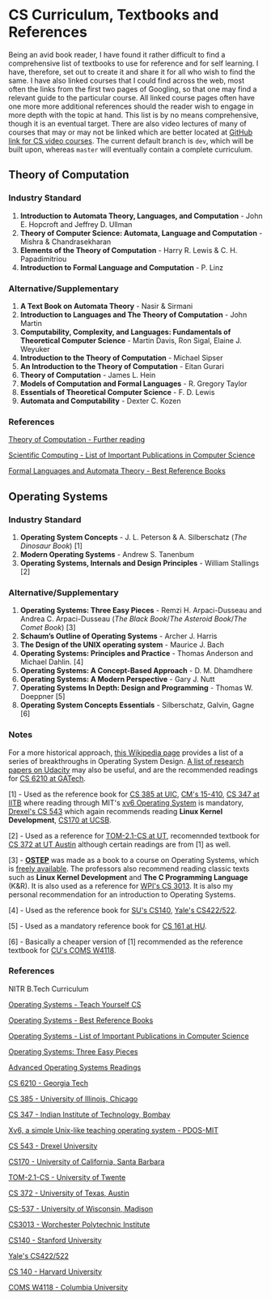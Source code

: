 # CS Curriculum, Textbooks and References

Being an avid book reader, I have found it rather difficult to find a comprehensive list of textbooks to use for reference and for self learning. I have, therefore, set out to create it and share it for all who wish to find the same. I have also linked courses that I could find across the web, most often the links from the first two pages of Googling, so that one may find a relevant guide to the particular course. All linked course pages often have one more more additional references should the reader wish to engage in more depth with the topic at hand. This list is by no means comprehensive, though it is an eventual target. There are also video lectures of many of courses that may or may not be linked which are better located at [GitHub link for CS video courses](). The current default branch is `dev`, which will be built upon, whereas `master` will eventually contain a complete curriculum.

## Theory of Computation

### Industry Standard

1. **Introduction to Automata Theory, Languages, and Computation** - John E. Hopcroft and Jeffrey D. Ullman
2. **Theory of Computer Science: Automata, Language and Computation** - Mishra & Chandrasekharan
3. **Elements of the Theory of Computation** - Harry R. Lewis & C. H. Papadimitriou
4. **Introduction to Formal Language and Computation** - P. Linz

### Alternative/Supplementary

1. **A Text Book on Automata Theory** - Nasir & Sirmani
2. **Introduction to Languages and The Theory of Computation** - John Martin
3. **Computability, Complexity, and Languages: Fundamentals of Theoretical Computer Science** - Martin Davis, Ron Sigal, Elaine J. Weyuker
4. **Introduction to the Theory of Computation** - Michael Sipser
5. **An Introduction to the Theory of Computation** - Eitan Gurari
6. **Theory of Computation** - James L. Hein
7. **Models of Computation and Formal Languages** - R. Gregory Taylor
8. **Essentials of Theoretical Computer Science** - F. D. Lewis
9. **Automata and Computability** - Dexter C. Kozen



### References

[Theory of Computation - Further reading](https://en.wikipedia.org/wiki/Theory_of_computation#Further_reading)

[Scientific Computing - List of Important Publications in Computer Science](https://en.wikipedia.org/wiki/List_of_important_publications_in_computer_science#Scientific_computing)

[Formal Languages and Automata Theory - Best Reference Books](https://www.sanfoundry.com/best-reference-books-formal-languages-automata-theory/)

## Operating Systems

### Industry Standard

1. **Operating System Concepts** - J. L. Peterson & A. Silberschatz (*The Dinosaur Book*) [1]
2. **Modern Operating Systems** - Andrew S. Tanenbum
3. **Operating Systems, Internals and Design Principles** - William Stallings [2]

### Alternative/Supplementary

1. **Operating Systems: Three Easy Pieces** - Remzi H. Arpaci-Dusseau and Andrea C. Arpaci-Dusseau (*The Black Book*/*The Asteroid Book*/*The Comet Book*) [3]
2. **Schaum’s Outline of Operating Systems** - Archer J. Harris
3. **The Design of the UNIX operating system** - Maurice J. Bach
4. **Operating Systems: Principles and Practice** - Thomas Anderson and Michael Dahlin. [4]
5. **Operating Systems: A Concept-Based Approach** - D. M. Dhamdhere
6. **Operating Systems: A Modern Perspective** - Gary J. Nutt
7. **Operating Systems In Depth: Design and Programming** - Thomas W. Doeppner [5]
8. **Operating System Concepts Essentials** - Silberschatz, Galvin, Gagne [6]

### Notes

For a more historical approach, [this Wikipedia page](https://en.wikipedia.org/wiki/List_of_important_publications_in_computer_science#Operating_systems) provides a list of a series of breakthroughs in Operating System Design. [A list of research papers on Udacity](https://www.udacity.com/wiki/ud156-readings) may also be useful, and are the recommended readings for [CS 6210 at GATech](https://www.omscs.gatech.edu/cs-6210-advanced-operating-systems).

[1] - Used as the reference book for [CS 385 at UIC](https://www.cs.uic.edu/~jbell/CourseNotes/OperatingSystems/), [CM's 15-410](https://www.cs.cmu.edu/~410/), [CS 347 at IITB](https://www.cse.iitb.ac.in/~mythili/teaching/cs347_autumn2016/index.html) where reading through MIT's [xv6 Operating System](https://pdos.csail.mit.edu/6.828/2012/xv6.html) is mandatory, [Drexel's CS 543](https://www.cs.drexel.edu/~jjohnson/2012-13/fall/cs543/) which again recommends reading **Linux Kernel Development**, [CS170 at UCSB](http://www.cs.ucsb.edu/~rich/class/cs170/).

[2] - Used as a reference for [TOM-2.1-CS at UT](https://wwwhome.ewi.utwente.nl/~pieter/CS-OS/), recomennded textbook for [CS 372 at UT Austin](http://www.cs.utexas.edu/users/witchel/372/) although certain readings are from [1] as well.

[3] - [**OSTEP**](http://pages.cs.wisc.edu/~remzi/OSTEP/) was made as a book to a course on Operating Systems, which is [freely available](http://pages.cs.wisc.edu/~remzi/Classes/537/Spring2018/). The professors also recommend reading classic texts such as **Linux Kernel Development** and **The C Programming Language** (K&R). It is also used as a reference for [WPI's CS 3013](https://web.cs.wpi.edu/~cshue/cs3013/). It is also my personal recommendation for an introduction to Operating Systems.

[4] - Used as the reference book for [SU's CS140](http://web.stanford.edu/~ouster/cgi-bin/cs140-spring18/index.php), [Yale's CS422/522](http://flint.cs.yale.edu/cs422/).

[5] - Used as a mandatory reference book for [CS 161 at HU](http://www.eecs.harvard.edu/~cs161/).

[6] - Basically a cheaper version of [1] recommended as the reference textbook for [CU's COMS W4118](http://www.cs.columbia.edu/~jae/4118/).

### References

NITR B.Tech Curriculum

[Operating Systems - Teach Yourself CS](https://teachyourselfcs.com/#operating-systems)

[Operating Systems - Best Reference Books](https://www.sanfoundry.com/best-reference-books-Operating-Systems/)

[Operating Systems - List of Important Publications in Computer Science](https://en.wikipedia.org/wiki/List_of_important_publications_in_computer_science#Operating_systems)

[Operating Systems: Three Easy Pieces](http://pages.cs.wisc.edu/~remzi/OSTEP/)

[Advanced Operating Systems Readings](https://www.udacity.com/wiki/ud156-readings)

[CS 6210 - Georgia Tech](https://www.omscs.gatech.edu/cs-6210-advanced-operating-systems)

[CS 385 - University of Illinois, Chicago](https://www.cs.uic.edu/~jbell/CourseNotes/OperatingSystems/)

[CS 347 - Indian Institute of Technology, Bombay](https://www.cse.iitb.ac.in/~mythili/teaching/cs347_autumn2016/index.html)

[Xv6, a simple Unix-like teaching operating system - PDOS-MIT](https://pdos.csail.mit.edu/6.828/2012/xv6.html)

[CS 543 - Drexel University](https://www.cs.drexel.edu/~jjohnson/2012-13/fall/cs543/)

[CS170 - University of California, Santa Barbara](http://www.cs.ucsb.edu/~rich/class/cs170/)

[TOM-2.1-CS - University of Twente](https://wwwhome.ewi.utwente.nl/~pieter/CS-OS/)

[CS 372 - University of Texas, Austin](http://www.cs.utexas.edu/users/witchel/372/)

[CS-537 - University of Wisconsin, Madison](http://pages.cs.wisc.edu/~remzi/Classes/537/Spring2018/)

[CS3013 - Worchester Polytechnic Institute](https://web.cs.wpi.edu/~cshue/cs3013/)

[CS140 - Stanford University](http://web.stanford.edu/~ouster/cgi-bin/cs140-spring18/index.php)

[Yale's CS422/522](http://flint.cs.yale.edu/cs422/)

[CS 140 - Harvard University](http://www.eecs.harvard.edu/~cs161/)

[COMS W4118 - Columbia University](http://www.cs.columbia.edu/~jae/4118/)
